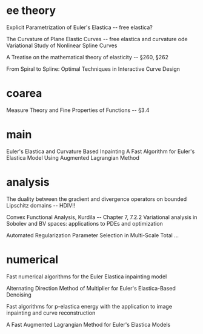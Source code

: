 
# ee theory

Explicit Parametrization of Euler's Elastica -- free elastica?

The Curvature of Plane Elastic Curves -- free elastica and curvature ode
Variational Study of Nonlinear Spline Curves

A Treatise on the mathematical theory of elasticity -- §260, §262

From Spiral to Spline: Optimal Techniques in Interactive Curve Design


# coarea

Measure Theory and Fine Properties of Functions -- §3.4


# main
Euler's Elastica and Curvature Based Inpainting
A Fast Algorithm for Euler's Elastica Model Using Augmented Lagrangian Method


# analysis

The duality between the gradient and divergence operators on bounded Lipschitz domains -- HDIV!!

Convex Functional Analysis, Kurdila -- Chapter 7, 7.2.2
Variational analysis in Sobolev and BV spaces: applications to PDEs and optimization


Automated Regularization Parameter Selection in Multi-Scale Total …

# numerical
Fast numerical algorithms for the Euler Elastica inpainting model

Alternating Direction Method of Multiplier for Euler's Elastica-Based
Denoising

Fast algorithms for p-elastica energy with the application to image
inpainting and curve reconstruction

A Fast Augmented Lagrangian Method for Euler's Elastica Models



